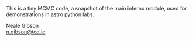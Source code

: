 

This is a tiny MCMC code, a snapshot of the main inferno module, used for demonstrations in astro python labs.

Neale Gibson  
n.gibson@tcd.ie  

